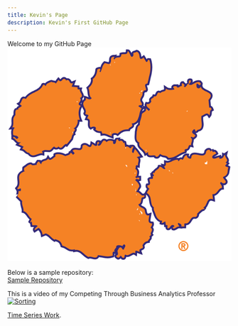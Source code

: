 ```yaml
---
title: Kevin's Page
description: Kevin's First GitHub Page
---
```



Welcome to my GitHub Page \
![Clemson Paw!](\timeseries\clemsonPaw.png)



Below is a sample repository:\
[Sample Repository](https://github.com/ktjones01/sample)



This is a video of my Competing Through Business Analytics Professor \
[![Sorting](https://img.youtube.com/vi/UmUiu59e17Q/0.jpg)](http://www.youtube.com/watch?v=UmUiu59e17Q)




[Time Series Work](./timeseries/index.md).


